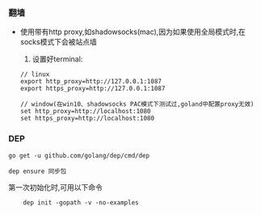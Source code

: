 ### 翻墙

* 使用带有http proxy,如shadowsocks(mac),因为如果使用全局模式时,在socks模式下会被站点墙
   
   1. 设置好terminal: 
    ``` 
    // linux
    export http_proxy=http://127.0.0.1:1087
    export https_proxy=http://127.0.0.1:1087
    
    // window(在win10、shadowsocks PAC模式下测试过,goland中配置proxy无效)
    set http_proxy=http://localhost:1080
    set https_proxy=http://localhost:1080
    ```
### DEP

```
go get -u github.com/golang/dep/cmd/dep

dep ensure 同步包
```


第一次初始化时,可用以下命令
```
    dep init -gopath -v -no-examples                
```    
